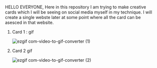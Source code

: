 HELLO EVERYONE,
  Here in this repository I am trying to make creative cards which I will be seeing on social media myself in my technique.
  I will create a single webste later at some point where all the card can be asesced in that website.
  1. Card 1 : gif


     ![ezgif com-video-to-gif-converter (1)](https://github.com/Jishnumo/Creative-Cards/assets/147910757/dd10f544-d3f8-4d31-87ff-0d16f5691c1f)


2. Card 2 gif




   ![ezgif com-video-to-gif-converter (2)](https://github.com/Jishnumo/Creative-Cards/assets/147910757/f7c29baa-df52-4510-ba72-273780d51c8f)
